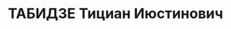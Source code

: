 ---
title: ТАБИДЗЕ Тициан Июстинович
description: "Род. в 1893, грузин. Место проживания: г. Тбилиси, ул. Грибоедова №\
  \ 18. Род занятий: поэт, член президиума союза сов. писателей. \n  Осужден Тройкой\
  \ при НКВД ГССР 15.12.1937. Мера наказания: расстрел с конфискацией личного имущества"
---
